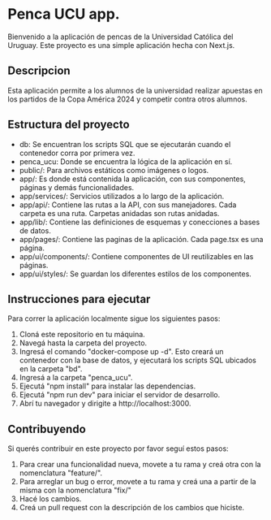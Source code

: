 # Penca UCU app.
Bienvenido a la aplicación de pencas de la Universidad Católica del Uruguay. Este proyecto es una simple aplicación hecha con Next.js.

## Descripcion
Esta aplicación permite a los alumnos de la universidad realizar apuestas en los partidos de la Copa América 2024 y competir contra otros alumnos.

## Estructura del proyecto
- db: Se encuentran los scripts SQL que se ejecutarán cuando el contenedor corra por primera vez.
- penca_ucu: Donde se encuentra la lógica de la aplicación en sí.
- public/: Para archivos estáticos como imágenes o logos.
- app/: Es donde está contenida la aplicación, con sus componentes, páginas y demás funcionalidades.
- app/services/: Servicios utilizados a lo largo de la aplicación. 
- app/api/: Contiene las rutas a la API, con sus manejadores. Cada carpeta es una ruta. Carpetas anidadas son rutas anidadas.
- app/lib/: Contiene las definiciones de esquemas y conecciones a bases de datos.
- app/pages/: Contiene las paginas de la aplicación. Cada page.tsx es una página.
- app/ui/components/: Contiene componentes de UI reutilizables en las páginas.
- app/ui/styles/: Se guardan los diferentes estilos de los componentes.

## Instrucciones para ejecutar
Para correr la aplicación localmente sigue los siguientes pasos:

1. Cloná este repositorio en tu máquina.
2. Navegá hasta la carpeta del proyecto.
3. Ingresá el comando "docker-compose up -d". Esto creará un contenedor con la base de datos, y ejecutará los scripts SQL ubicados en la carpeta "bd".
4. Ingresá a la carpeta "penca_ucu".
5. Ejecutá "npm install" para instalar las dependencias.
6. Ejecutá "npm run dev" para iniciar el servidor de desarrollo.
7. Abrí tu navegador y dirigite a http://localhost:3000.

## Contribuyendo
Si querés contribuir en este proyecto por favor seguí estos pasos:
1. Para crear una funcionalidad nueva, movete a tu rama y creá otra con la nomenclatura "feature/<funcionalidad>".
2. Para arreglar un bug o error, movete a tu rama y creá una a partir de la misma con la nomenclatura "fix/<arreglo>"
3. Hacé los cambios.
4. Creá un pull request con la descripción de los cambios que hiciste.